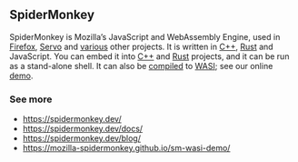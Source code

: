 ## SpiderMonkey
SpiderMonkey is Mozilla’s JavaScript and WebAssembly Engine, used in [Firefox](https://www.mozilla.org/en-US/firefox/), [Servo](https://servo.org/) and [various](https://discourse.mozilla.org/t/survey-where-are-you-embedding-spidermonkey/77988) other projects. It is written in [C++](https://github.com/mozilla-spidermonkey/spidermonkey-embedding-examples), [Rust](https://github.com/servo/mozjs) and JavaScript. You can embed it into [C++](https://github.com/mozilla-spidermonkey/spidermonkey-embedding-examples) and [Rust](https://github.com/servo/mozjs) projects, and it can be run as a stand-alone shell. It can also be [compiled](https://bytecodealliance.org/articles/making-javascript-run-fast-on-webassembly) to [WASI](https://wasi.dev/); see our online [demo](https://mozilla-spidermonkey.github.io/sm-wasi-demo/).


### See more
- https://spidermonkey.dev/
- https://spidermonkey.dev/docs/
- https://spidermonkey.dev/blog/
- https://mozilla-spidermonkey.github.io/sm-wasi-demo/